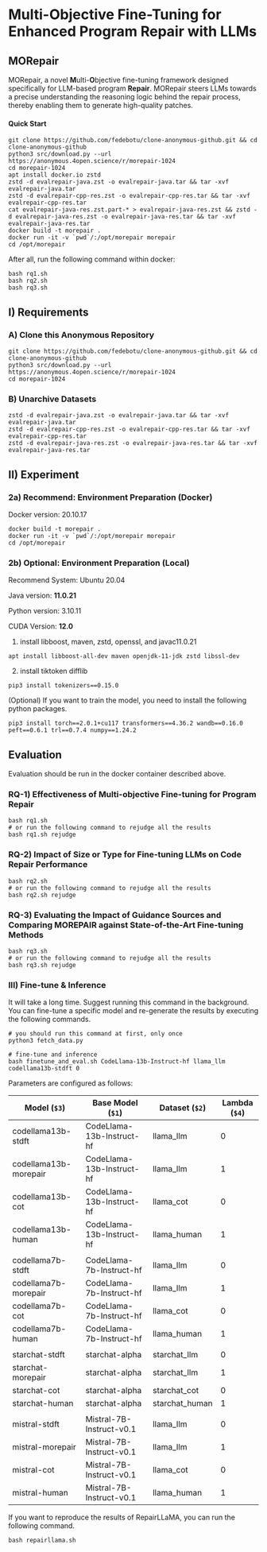 # Multi-Objective Fine-Tuning for Enhanced Program Repair with LLMs

## MORepair
MORepair, a novel **M**ulti-**O**bjective fine-tuning framework designed specifically for LLM-based program **Repair**. MORepair steers LLMs towards a precise understanding the reasoning logic behind the repair process, thereby enabling them to generate high-quality patches.


#### Quick Start
```
git clone https://github.com/fedebotu/clone-anonymous-github.git && cd clone-anonymous-github
python3 src/download.py --url https://anonymous.4open.science/r/morepair-1024
cd morepair-1024
apt install docker.io zstd
zstd -d evalrepair-java.zst -o evalrepair-java.tar && tar -xvf evalrepair-java.tar
zstd -d evalrepair-cpp-res.zst -o evalrepair-cpp-res.tar && tar -xvf evalrepair-cpp-res.tar
cat evalrepair-java-res.zst.part-* > evalrepair-java-res.zst && zstd -d evalrepair-java-res.zst -o evalrepair-java-res.tar && tar -xvf evalrepair-java-res.tar
docker build -t morepair .
docker run -it -v `pwd`/:/opt/morepair morepair
cd /opt/morepair
```

After all, run the following command within docker:
```
bash rq1.sh
bash rq2.sh
bash rq3.sh
```

## I) Requirements

### A) Clone this Anonymous Repository
```
git clone https://github.com/fedebotu/clone-anonymous-github.git && cd clone-anonymous-github
python3 src/download.py --url https://anonymous.4open.science/r/morepair-1024
cd morepair-1024
```

### B) Unarchive Datasets
```
zstd -d evalrepair-java.zst -o evalrepair-java.tar && tar -xvf evalrepair-java.tar
zstd -d evalrepair-cpp-res.zst -o evalrepair-cpp-res.tar && tar -xvf evalrepair-cpp-res.tar
zstd -d evalrepair-java-res.zst -o evalrepair-java-res.tar && tar -xvf evalrepair-java-res.tar
```

## II) Experiment

### 2a) Recommend: Environment Preparation (Docker)
Docker version: 20.10.17

```
docker build -t morepair .
docker run -it -v `pwd`/:/opt/morepair morepair
cd /opt/morepair
```

### 2b) Optional: Environment Preparation (Local)
Recommend System: Ubuntu 20.04

Java version: **11.0.21**

Python version: 3.10.11

CUDA Version: **12.0**

1. install libboost, maven, zstd, openssl, and javac11.0.21
```
apt install libboost-all-dev maven openjdk-11-jdk zstd libssl-dev
```

2. install tiktoken difflib
```
pip3 install tokenizers==0.15.0
```

(Optional) If you want to train the model, you need to install the following python packages.
```
pip3 install torch==2.0.1+cu117 transformers==4.36.2 wandb==0.16.0 peft==0.6.1 trl==0.7.4 numpy==1.24.2
```

## Evaluation
Evaluation should be run in the docker container described above.

### RQ-1) Effectiveness of Multi-objective Fine-tuning for Program Repair

```
bash rq1.sh
# or run the following command to rejudge all the results
bash rq1.sh rejudge
```

### RQ-2) Impact of Size or Type for Fine-tuning LLMs on Code Repair Performance

```
bash rq2.sh
# or run the following command to rejudge all the results
bash rq2.sh rejudge
```

### RQ-3) Evaluating the Impact of Guidance Sources and Comparing MOREPAIR against State-of-the-Art Fine-tuning Methods

```
bash rq3.sh
# or run the following command to rejudge all the results
bash rq3.sh rejudge
```

### III) Fine-tune & Inference

It will take a long time. Suggest running this command in the background. You can fine-tune a specific model and re-generate the results by executing the following commands.

```
# you should run this command at first, only once
python3 fetch_data.py

# fine-tune and inference
bash finetune_and_eval.sh CodeLlama-13b-Instruct-hf llama_llm codellama13b-stdft 0
```

Parameters are configured as follows:

| Model (`$3`) | Base Model (`$1`) | Dataset (`$2`) | Lambda (`$4`) |
|-|-|-|-|
| codellama13b-stdft | CodeLlama-13b-Instruct-hf | llama_llm | 0 |
| codellama13b-morepair | CodeLlama-13b-Instruct-hf | llama_llm | 1 |
| codellama13b-cot | CodeLlama-13b-Instruct-hf | llama_cot | 0 |
| codellama13b-human | CodeLlama-13b-Instruct-hf | llama_human | 1 |
|||||
| codellama7b-stdft | CodeLlama-7b-Instruct-hf | llama_llm | 0 |
| codellama7b-morepair | CodeLlama-7b-Instruct-hf | llama_llm | 1 |
| codellama7b-cot | CodeLlama-7b-Instruct-hf | llama_cot | 0 |
| codellama7b-human | CodeLlama-7b-Instruct-hf | llama_human | 1 |
|||||
| starchat-stdft | starchat-alpha | starchat_llm | 0 |
| starchat-morepair | starchat-alpha | starchat_llm | 1 |
| starchat-cot | starchat-alpha | starchat_cot | 0 |
| starchat-human | starchat-alpha | starchat_human | 1 |
|||||
| mistral-stdft | Mistral-7B-Instruct-v0.1 | llama_llm | 0 |
| mistral-morepair | Mistral-7B-Instruct-v0.1 | llama_llm | 1 |
| mistral-cot | Mistral-7B-Instruct-v0.1 | llama_cot | 0 |
| mistral-human | Mistral-7B-Instruct-v0.1 | llama_human | 1 |

If you want to reproduce the results of RepairLLaMA, you can run the following command.

```
bash repairllama.sh
```